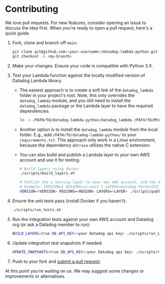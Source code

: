 # Contributing

We love pull requests. For new features, consider opening an issue to discuss the idea first. When you're ready to open a pull request, here's a quick guide.

1. Fork, clone and branch off `main`:
    ```bash
    git clone git@github.com:<your-username>/datadog-lambda-python.git
    git checkout -b <my-branch>
    ```
1. Make your changes. Ensure your code is compatible with Python 3.X. 
1. Test your Lambda function against the locally modified version of Datadog Lambda library.

   - The easiest approach is to create a soft link of the `datadog_lambda` folder in your project's root. Note, this only overrides the `datadog_lambda` module, and you still need to install the `datadog_lambda` package or the Lambda layer to have the required dependencies.

     ```bash
     ln -s /PATH/TO/datadog-lambda-python/datadog_lambda /PATH/TO/MY/PROJECT
     ```

   - Another option is to install the `datadog_lambda` module from the local folder. E.g., add `/PATH/TO/datadog-lambda-python/` to your `requirements.txt`. This approach only work in a Linux environment, because the dependency `ddtrace` utilizes the native C extension.
   - You can also build and publish a Lambda layer to your own AWS account and use it for testing.

     ```bash
     # Build layers using docker
     ./scripts/build_layers.sh

     # Publish the a testing layer to your own AWS account, and the ARN will be returned
     # Example: VERSION=1 REGIONS=us-east-1 LAYERS=Datadog-Python313 ./scripts/publish_layers.sh
     VERSION=<VERSION> REGIONS=<REGION> LAYERS=<LAYER> ./scripts/publish_layers.sh
     ```

1. Ensure the unit tests pass (install Docker if you haven't):
   ```bash
   ./scripts/run_tests.sh
   ```
1. Run the integration tests against your own AWS account and Datadog org (or ask a Datadog member to run):
   ```bash
   BUILD_LAYERS=true DD_API_KEY=<your Datadog api key> ./scripts/run_integration_tests.sh
   ```
1. Update integration test snapshots if needed:
   ```bash
   UPDATE_SNAPSHOTS=true DD_API_KEY=<your Datadog api key> ./scripts/run_integration_tests.sh
   ```
1. Push to your fork and [submit a pull request][pr].

[pr]: https://github.com/your-username/datadog-lambda-python/compare/DataDog:main...main

At this point you're waiting on us. We may suggest some changes or improvements or alternatives.
